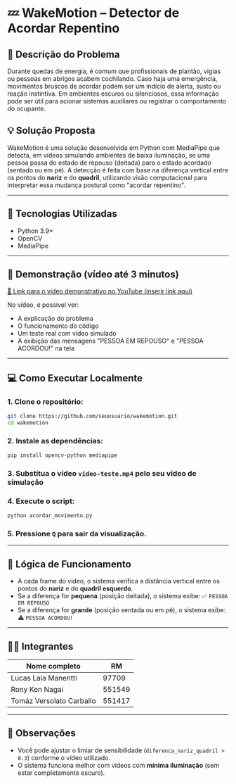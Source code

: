 # 💤 WakeMotion – Detector de Acordar Repentino

## 🎯 Descrição do Problema
Durante quedas de energia, é comum que profissionais de plantão, vigias ou pessoas em abrigos acabem cochilando. Caso haja uma emergência, movimentos bruscos de acordar podem ser um indício de alerta, susto ou reação instintiva. Em ambientes escuros ou silenciosos, essa informação pode ser útil para acionar sistemas auxiliares ou registrar o comportamento do ocupante.

## 💡 Solução Proposta
WakeMotion é uma solução desenvolvida em Python com MediaPipe que detecta, em vídeos simulando ambientes de baixa iluminação, se uma pessoa passa do estado de repouso (deitada) para o estado acordado (sentado ou em pé). A detecção é feita com base na diferença vertical entre os pontos do **nariz** e do **quadril**, utilizando visão computacional para interpretar essa mudança postural como "acordar repentino".

---

## 🧪 Tecnologias Utilizadas
- Python 3.9+
- OpenCV
- MediaPipe

---

## 🎥 Demonstração (vídeo até 3 minutos)
[🔗 Link para o vídeo demonstrativo no YouTube (inserir link aqui)](#)

No vídeo, é possível ver:
- A explicação do problema
- O funcionamento do código
- Um teste real com vídeo simulado
- A exibição das mensagens "PESSOA EM REPOUSO" e "PESSOA ACORDOU!" na tela

---

## 💻 Como Executar Localmente

### 1. Clone o repositório:
```bash
git clone https://github.com/seuusuario/wakemotion.git
cd wakemotion
````

### 2. Instale as dependências:

```bash
pip install opencv-python mediapipe
```

### 3. Substitua o vídeo `video-teste.mp4` pelo seu vídeo de simulação

### 4. Execute o script:

```bash
python acordar_movimento.py
```

### 5. Pressione `Q` para sair da visualização.

---

## 🧠 Lógica de Funcionamento

* A cada frame do vídeo, o sistema verifica a distância vertical entre os pontos do **nariz** e do **quadril esquerdo**.
* Se a diferença for **pequena** (posição deitada), o sistema exibe:
  ✅ `PESSOA EM REPOUSO`
* Se a diferença for **grande** (posição sentada ou em pé), o sistema exibe:
  ⚠️ `PESSOA ACORDOU!`

---

## 👨‍🏫 Integrantes

| Nome completo            | RM     |
| ------------------------ | ------ |
| Lucas Laia Manentti      | 97709  |
| Rony Ken Nagai           | 551549 |
| Tomáz Versolato Carballo | 551417 |

---

## 📌 Observações

* Você pode ajustar o limiar de sensibilidade (`diferenca_nariz_quadril > 0.3`) conforme o vídeo utilizado.
* O sistema funciona melhor com vídeos com **mínima iluminação** (sem estar completamente escuro).